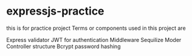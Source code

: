 # expressjs-practice
this is for practice project
Terms or components used in this project are

Express validator
JWT for authentication
Middleware
Sequilize
Moder Controller structure
Bcrypt password hashing
